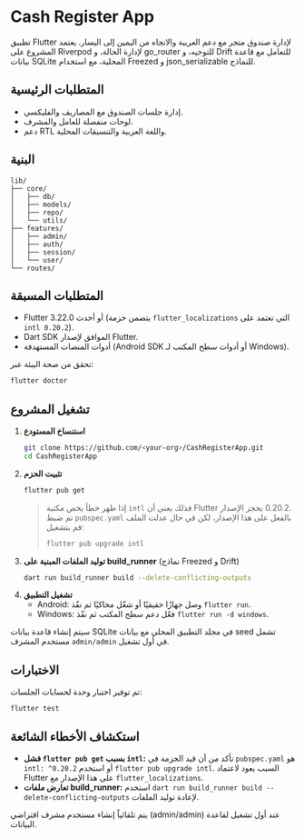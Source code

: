 # Cash Register App

تطبيق Flutter لإدارة صندوق متجر مع دعم العربية والاتجاه من اليمين إلى اليسار. يعتمد المشروع على Riverpod لإدارة الحالة، و go_router للتوجيه، و Drift للتعامل مع قاعدة بيانات SQLite المحلية، مع استخدام Freezed و json_serializable للنماذج.

## المتطلبات الرئيسية
- إدارة جلسات الصندوق مع المصاريف والفليكسي.
- لوحات منفصلة للعامل والمشرف.
- دعم RTL واللغة العربية والتنسيقات المحلية.

## البنية
```
lib/
├── core/
│   ├── db/
│   ├── models/
│   ├── repo/
│   └── utils/
├── features/
│   ├── admin/
│   ├── auth/
│   ├── session/
│   └── user/
└── routes/
```

## المتطلبات المسبقة
- Flutter 3.22.0 أو أحدث (يتضمن حزمة `flutter_localizations` التي تعتمد على `intl 0.20.2`).
- Dart SDK الموافق لإصدار Flutter.
- أدوات المنصات المستهدفة (Android SDK أو أدوات سطح المكتب لـ Windows).

تحقق من صحة البيئة عبر:

```bash
flutter doctor
```

## تشغيل المشروع
1. **استنساخ المستودع**
   ```bash
   git clone https://github.com/<your-org>/CashRegisterApp.git
   cd CashRegisterApp
   ```
2. **تثبيت الحزم**
   ```bash
   flutter pub get
   ```
   > إذا ظهر خطأ يخص مكتبة `intl` فذلك يعني أن Flutter يحجز الإصدار ‎0.20.2‎. تم ضبط `pubspec.yaml` بالفعل على هذا الإصدار، لكن في حال عدلت الملف قم بتشغيل:
   > ```bash
   > flutter pub upgrade intl
   > ```
3. **توليد الملفات المبنية على build_runner** (نماذج Freezed و Drift)
   ```bash
   dart run build_runner build --delete-conflicting-outputs
   ```
4. **تشغيل التطبيق**
   - Android: وصل جهازًا حقيقيًا أو شغّل محاكيًا ثم نفّذ `flutter run`.
   - Windows: فعّل دعم سطح المكتب ثم نفّذ `flutter run -d windows`.

سيتم إنشاء قاعدة بيانات SQLite في مجلد التطبيق المحلي مع بيانات seed تشمل مستخدم المشرف `admin/admin` في أول تشغيل.

## الاختبارات
تم توفير اختبار وحدة لحسابات الجلسات:
```
flutter test
```

## استكشاف الأخطاء الشائعة
- **فشل `flutter pub get` بسبب `intl`:** تأكد من أن قيد الحزمة في `pubspec.yaml` هو `intl: ^0.20.2` أو استخدم `flutter pub upgrade intl`. السبب يعود لاعتماد Flutter على هذا الإصدار مع `flutter_localizations`.
- **تعارض ملفات build_runner:** استخدم `dart run build_runner build --delete-conflicting-outputs` لإعادة توليد الملفات.

يتم تلقائياً إنشاء مستخدم مشرف افتراضي (admin/admin) عند أول تشغيل لقاعدة البيانات.
